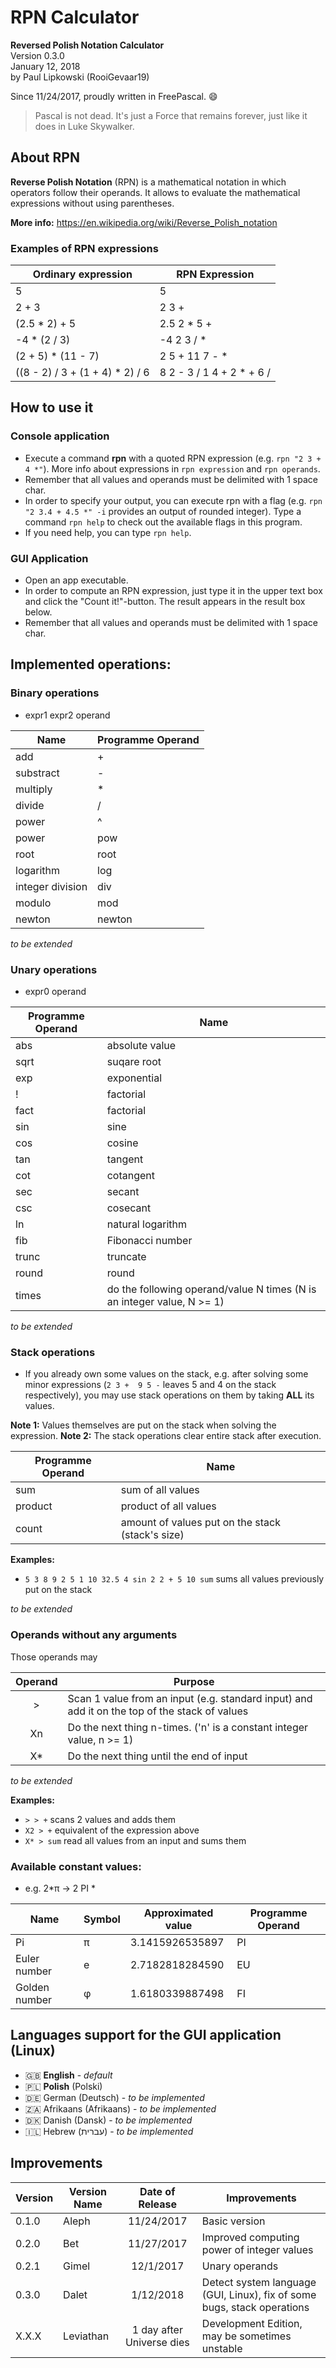 # RPN Calculator
**Reversed Polish Notation Calculator**  
Version 0.3.0  
January 12, 2018  
by Paul Lipkowski (RooiGevaar19)  

Since 11/24/2017, proudly written in FreePascal. :smile:

> Pascal is not dead. It's just a Force that remains forever, just like it does in Luke Skywalker. 

## About RPN
**Reverse Polish Notation** (RPN) is a mathematical notation in which operators follow their operands. It allows to evaluate the mathematical expressions without using parentheses.

**More info:** https://en.wikipedia.org/wiki/Reverse_Polish_notation

### Examples of RPN expressions

Ordinary expression | RPN Expression
------------------- | --------------
5 | 5
2 + 3 | 2 3 +
(2.5 * 2) + 5 | 2.5 2 * 5 +
-4 * (2 / 3) | -4 2 3 / *
(2 + 5) * (11 - 7) | 2 5 + 11 7 - *
((8 - 2) / 3 + (1 + 4) * 2) / 6 | 8 2 - 3 / 1 4 + 2 * + 6 /

## How to use it

### Console application
- Execute a command **rpn** with a quoted RPN expression (e.g. `rpn "2 3 + 4 *"`). More info about expressions in `rpn expression` and `rpn operands`.
- Remember that all values and operands must be delimited with 1 space char.
- In order to specify your output, you can execute rpn with a flag (e.g. `rpn "2 3.4 + 4.5 *" -i` provides an output of rounded integer). Type a command `rpn help` to check out the available flags in this program. 
- If you need help, you can type `rpn help`.

### GUI Application
- Open an app executable.
- In order to compute an RPN expression, just type it in the upper text box and click the "Count it!"-button. The result appears in the result box below. 
- Remember that all values and operands must be delimited with 1 space char.

## Implemented operations:

### Binary operations
- expr1 expr2 operand

Name | Programme Operand
---- | -----------------
add | +
substract | -
multiply | *
divide | /
power | ^
power | pow
root | root
logarithm | log
integer division | div
modulo | mod
newton | newton

*to be extended*

### Unary operations
- expr0 operand

Programme Operand | Name 
----------------- | ----
abs | absolute value
sqrt | suqare root
exp | exponential
! | factorial
fact | factorial
sin | sine
cos | cosine
tan | tangent
cot | cotangent
sec | secant
csc | cosecant
ln | natural logarithm
fib | Fibonacci number 
trunc | truncate
round | round
times | do the following operand/value N times (N is an integer value, N >= 1)

*to be extended*

### Stack operations
- If you already own some values on the stack, e.g. after solving some minor expressions (`2 3 +  9 5 -` leaves 5 and 4 on the stack respectively), you may use stack operations on them by taking **ALL** its values.


**Note 1:** Values themselves are put on the stack when solving the expression.
**Note 2:** The stack operations clear entire stack after execution.

Programme Operand | Name 
----------------- | ----
sum | sum of all values
product | product of all values
count | amount of values put on the stack (stack's size)

**Examples:** 
- `5 3 8 9 2 5 1 10 32.5 4 sin 2 2 + 5 10 sum` sums all values previously put on the stack

*to be extended*

### Operands without any arguments
Those operands may 

| Operand | Purpose                                                                                       |
|:-------:| --------------------------------------------------------------------------------------------- |
| >       | Scan 1 value from an input (e.g. standard input) and add it on the top of the stack of values |
| Xn      | Do the next thing n-times. ('n' is a constant integer value, n >= 1)                          |
| X*      | Do the next thing until the end of input                                                      |

*to be extended*

**Examples:** 
- `> > +` scans 2 values and adds them
- `X2 > +` equivalent of the expression above
- `X* > sum` read all values from an input and sums them

### Available constant values:
- e.g. 2*π -> 2 PI *

Name | Symbol | Approximated value | Programme Operand
---- | ------ | ------------------ | -----------------
Pi | π | 3.1415926535897 | PI
Euler number | e | 2.7182818284590 | EU
Golden number | φ | 1.6180339887498 | FI

## Languages support for the GUI application (Linux)
- :uk: **English** - *default*
- :poland: **Polish** (Polski) 
- :de: German (Deutsch) - *to be implemented*
- 🇿🇦 Afrikaans (Afrikaans) - *to be implemented*
- :denmark: Danish (Dansk) - *to be implemented*
- :israel: Hebrew (עברית) - *to be implemented*

## Improvements

Version | Version Name | Date of Release | Improvements
------- | ------------ |:---------------:| ------------
0.1.0 | Aleph | 11/24/2017 | Basic version
0.2.0 | Bet | 11/27/2017 | Improved computing power of integer values
0.2.1 | Gimel | 12/1/2017 | Unary operands
0.3.0 | Dalet | 1/12/2018 | Detect system language (GUI, Linux), fix of some bugs, stack operations
X.X.X | Leviathan | 1 day after Universe dies | Development Edition, may be sometimes unstable